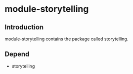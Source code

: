 # module-storytelling

## Introduction
module-storytelling contains the package called storytelling.

## Depend
* storytelling